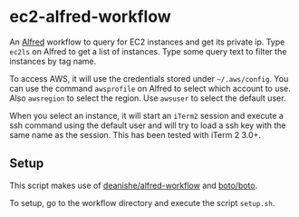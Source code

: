 # ec2-alfred-workflow

An [Alfred](https://www.alfredapp.com) workflow to query for EC2 instances and get its private ip. Type `ec2ls` on
Alfred to get a list of instances. Type some query text to filter the instances
by tag name.

To access AWS, it will use the credentials stored under `~/.aws/config`. You
can use the command `awsprofile` on Alfred to select which account to use. Also
`awsregion` to select the region. Use `awsuser` to select the default user.

When you select an instance, it will start an `iTerm2` session and execute a
ssh command using the default user and will try to load a ssh key with the
same name as the session. This has been tested with iTerm 2 3.0+. 

## Setup

This script makes use of
[deanishe/alfred-workflow](https://github.com/deanishe/alfred-workflow) and
[boto/boto](https://github.com/boto/boto).

To setup, go to the workflow directory and execute the script `setup.sh`.
